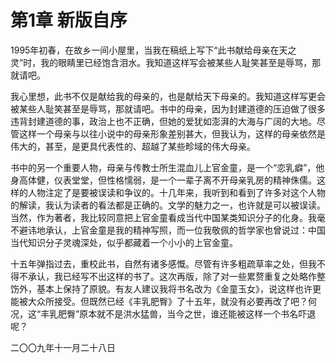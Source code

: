    

# 第1章 新版自序

1995年初春，在故乡一间小屋里，当我在稿纸上写下“此书献给母亲在天之灵”时，我的眼睛里已经饱含泪水。我知道这样写会被某些人耻笑甚至是辱骂，那就请吧。

我心里想，此书不仅是献给我的母亲的，也是献给天下母亲的。我知道这样写更会被某些人耻笑甚至是辱骂，那就请吧。书中的母亲，因为封建道德的压迫做了很多违背封建道德的事，政治上也不正确，但她的爱犹如澎湃的大海与广阔的大地。尽管这样一个母亲与以往小说中的母亲形象差别甚大，但我认为，这样的母亲依然是伟大的，甚至，是更具代表性的、超越了某些畛域的伟大母亲。

书中的另一个重要人物，母亲与传教士所生混血儿上官金童，是一个“恋乳癖”，他身高体健，仪表堂堂，但性格懦弱，是一个一辈子离不开母亲乳房的精神侏儒。这样的人物注定了是要被误读和争议的。十几年来，我听到和看到了许多对这个人物的解读，我认为读者的看法都是正确的。文学的魅力之一，也许就是可以被误读。当然，作为著者，我比较同意把上官金童看成当代中国某类知识分子的化身。我毫不避讳地承认，上官金童是我的精神写照，而一位我敬佩的哲学家也曾说过：中国当代知识分子灵魂深处，似乎都藏着一个小小的上官金童。

十五年弹指过去，重校此书，自然有诸多感慨。尽管有许多粗疏草率之处，但我不得不承认，我已经写不出这样的书了。这次再版，除了对一些累赘重复之处略作整饬外，基本上保持了原貌。有友人建议我将书名改为《金童玉女》，说这样也许更能被大众所接受。但既然已经《丰乳肥臀》了十五年，就没有必要再改了吧？何况，这“丰乳肥臀”原本就不是洪水猛兽，当今之世，谁还能被这样一个书名吓退呢？

二〇〇九年十一月二十八日